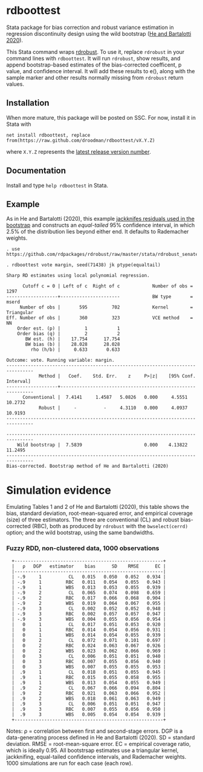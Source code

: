 # rdboottest
Stata package for bias correction and robust variance estimation in regression discontinuity design using the wild bootstrap ([He and Bartalotti 2020](https://doi.org/10.1093/ectj/utaa002)).

This Stata command wraps [rdrobust](https://github.com/rdpackages/rdrobust). To use it, replace `rdrobust` in your command lines with
`rdboottest`. It will run `rdrobust`, show results, and append bootstrap-based estimates of the bias-corrected coefficent, p value,
and confidence interval. It will add these results to e(), along with the sample marker and other results normally missing from `rdrobust`
return values.

## Installation
When more mature, this package will be posted on SSC. For now, install it in Stata with
```
net install rdboottest, replace from(https://raw.github.com/droodman/rdboottest/vX.Y.Z)
```
where `X.Y.Z` represents the [latest release version number](https://github.com/droodman/rdboottest/releases).

## Documentation
Install and type `help rdboottest` in Stata.

## Example
As in He and Bartalotti (2020), this example [jackknifes residuals used in the bootstrap](https://onlinelibrary.wiley.com/doi/full/10.1002/jae.2969) and constructs an _equal-tailed_ 95% confidence interval, in which 2.5% of the distribution lies beyond either end. It defaults to Rademacher weights.
```
. use https://github.com/rdpackages/rdrobust/raw/master/stata/rdrobust_senate

. rdboottest vote margin, seed(71438) jk ptype(equaltail)

Sharp RD estimates using local polynomial regression.

      Cutoff c = 0 | Left of c  Right of c            Number of obs =       1297
-------------------+----------------------            BW type       =      mserd
     Number of obs |       595         702            Kernel        = Triangular
Eff. Number of obs |       360         323            VCE method    =         NN
    Order est. (p) |         1           1
    Order bias (q) |         2           2
       BW est. (h) |    17.754      17.754
       BW bias (b) |    28.028      28.028
         rho (h/b) |     0.633       0.633

Outcome: vote. Running variable: margin.
--------------------------------------------------------------------------------
            Method |   Coef.    Std. Err.    z     P>|z|    [95% Conf. Interval]
-------------------+------------------------------------------------------------
      Conventional |  7.4141     1.4587   5.0826   0.000     4.5551      10.2732
            Robust |     -          -     4.3110   0.000     4.0937      10.9193
--------------------------------------------------------------------------------

--------------------------------------------------------------------------------
    Wild bootstrap |  7.5839                       0.000    4.13822      11.2495
--------------------------------------------------------------------------------
Bias-corrected. Bootstrap method of He and Bartalotti (2020)
```

# Simulation evidence
Emulating Tables 1 and 2 of He and Bartalotti (2020), this table shows the bias, standard deviation, root-mean-squared error,
and empirical coverage (size) of three estimators. The three are conventional (CL) and robust bias-corrected (RBC), both as produced
by `rdrobust` with the `bwselect(cerrd)` option; and the wild bootstrap, using the same bandwidths.


### Fuzzy RDD, non-clustered data, 1000 observations
```
  +-------------------------------------------------------+
  |   ρ   DGP   estimator    bias      SD    RMSE      EC |
  |-------------------------------------------------------|
  | -.9     1          CL   0.015   0.050   0.052   0.934 |
  | -.9     1         RBC   0.011   0.054   0.055   0.943 |
  | -.9     1         WBS   0.013   0.053   0.055   0.939 |
  | -.9     2          CL   0.065   0.074   0.098   0.659 |
  | -.9     2         RBC   0.017   0.066   0.068   0.904 |
  | -.9     2         WBS   0.019   0.064   0.067   0.955 |
  | -.9     3          CL   0.002   0.052   0.052   0.948 |
  | -.9     3         RBC   0.002   0.057   0.057   0.947 |
  | -.9     3         WBS   0.004   0.055   0.056   0.954 |
  |   0     1          CL   0.017   0.051   0.053   0.920 |
  |   0     1         RBC   0.014   0.054   0.056   0.931 |
  |   0     1         WBS   0.014   0.054   0.055   0.939 |
  |   0     2          CL   0.072   0.071   0.101   0.697 |
  |   0     2         RBC   0.024   0.063   0.067   0.926 |
  |   0     2         WBS   0.023   0.062   0.066   0.969 |
  |   0     3          CL   0.006   0.051   0.051   0.940 |
  |   0     3         RBC   0.007   0.055   0.056   0.940 |
  |   0     3         WBS   0.007   0.055   0.055   0.953 |
  |  .9     1          CL   0.018   0.051   0.055   0.945 |
  |  .9     1         RBC   0.015   0.055   0.058   0.955 |
  |  .9     1         WBS   0.013   0.054   0.055   0.949 |
  |  .9     2          CL   0.067   0.066   0.094   0.804 |
  |  .9     2         RBC   0.021   0.063   0.066   0.952 |
  |  .9     2         WBS   0.018   0.061   0.063   0.949 |
  |  .9     3          CL   0.006   0.051   0.051   0.947 |
  |  .9     3         RBC   0.007   0.055   0.056   0.950 |
  |  .9     3         WBS   0.005   0.054   0.054   0.939 |
  +-------------------------------------------------------+
```
Notes: ρ = correlation between first and second-stage errors. DGP is a data-generating process defined in He and Bartalotti (2020).
SD = standard deviation. RMSE = root-mean-square error. EC = empirical coverage ratio, which is ideally 0.95. All bootstrsap estimates use a
triangular kernel, jackknifing, equal-tailed confidence intervals, and Rademacher weights. 1000 simulations are run for each case (each row).
